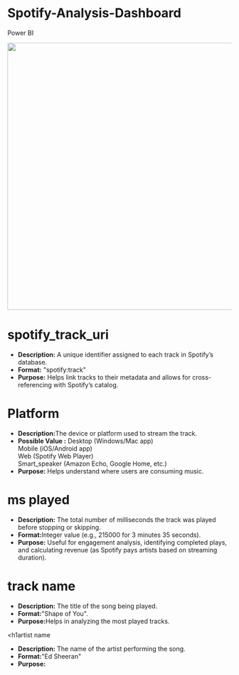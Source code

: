# Spotify-Analysis-Dashboard
Power BI


<img src="https://github.com/hemkumar19/Adidas_" width="600" />

<h1>spotify_track_uri</h1>
<ul>
    <li><b>Description:</b> A unique identifier assigned to each track in Spotify’s database.</li>
    <li><b>Format:</b> "spotify:track"</li>
    <li><b>Purpose:</b> Helps link tracks to their metadata and allows for cross-referencing with Spotify’s catalog.</li>
</ul>

<h1>Platform</h1>
<ul>
    <li><b>Description:</b>The device or platform used to stream the track.</li>
    <li><b>Possible Value :</b> Desktop (Windows/Mac app)<br>
                                Mobile (iOS/Android app)<br>
                                Web (Spotify Web Player)<br>
                                Smart_speaker (Amazon Echo, Google Home, etc.)</li>
    <li><b>Purpose:</b> Helps understand where users are consuming music.</li>
</ul>

<h1>ms played</h1>
<ul>
    <li><b>Description:</b> The total number of milliseconds the track was played before stopping or skipping.</li>
    <li><b>Format:</b>Integer value (e.g., 215000 for 3 minutes 35 seconds).</li>
    <li><b>Purpose:</b> Useful for engagement analysis, identifying completed plays, and calculating revenue (as Spotify pays artists based on streaming duration).</li>
</ul>

<h1>track name</h1>
<ul>
    <li><b>Description:</b> The title of the song being played.</li>
    <li><b>Format:</b>"Shape of You".</li>
    <li><b>Purpose:</b>Helps in analyzing the most played tracks.</li>
</ul>

<h1artist name</h1>
<ul>
    <li><b>Description:</b> The name of the artist performing the song.</li>
    <li><b>Format:</b>"Ed Sheeran"</li>
    <li><b>Purpose:</bUseful for ranking popular artists and identifying user preferences.</li>
</ul>
